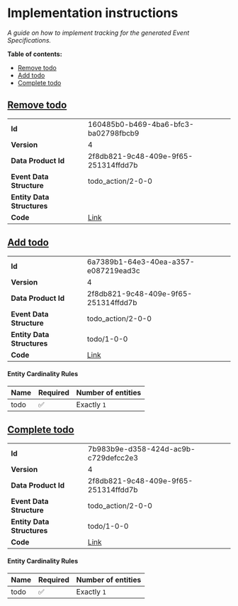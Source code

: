 
# Implementation instructions

_A guide on how to implement tracking for the generated Event Specifications._

**Table of contents:**
- [Remove todo](#remove-todo)
- [Add todo](#add-todo)
- [Complete todo](#complete-todo)


## [Remove todo](https://console.snowplowanalytics.com/b12539df-a711-42bd-bdfa-175308c55fd5/data-products/2f8db821-9c48-409e-9f65-251314ffdd7b/event-specifications/160485b0-b469-4ba6-bfc3-ba02798fbcb9)

|       |  |
| ----------- | ----------- |  
| **Id** | 160485b0-b469-4ba6-bfc3-ba02798fbcb9 |
| **Version** | 4 |
| **Data Product Id** | 2f8db821-9c48-409e-9f65-251314ffdd7b | 
| **Event Data Structure** | todo_action/2-0-0 |
| **Entity Data Structures** |  |
| **Code** | [Link](./snowplow.ts#L104) |






## [Add todo](https://console.snowplowanalytics.com/b12539df-a711-42bd-bdfa-175308c55fd5/data-products/2f8db821-9c48-409e-9f65-251314ffdd7b/event-specifications/6a7389b1-64e3-40ea-a357-e087219ead3c)

|       |  |
| ----------- | ----------- |  
| **Id** | 6a7389b1-64e3-40ea-a357-e087219ead3c |
| **Version** | 4 |
| **Data Product Id** | 2f8db821-9c48-409e-9f65-251314ffdd7b | 
| **Event Data Structure** | todo_action/2-0-0 |
| **Entity Data Structures** | todo/1-0-0 |
| **Code** | [Link](./snowplow.ts#L127) |



#### Entity Cardinality Rules
|    Name   | Required  | Number of entities  |
| ----------- | ----------- |  ----------- |
todo | ✅ | Exactly `1`




## [Complete todo](https://console.snowplowanalytics.com/b12539df-a711-42bd-bdfa-175308c55fd5/data-products/2f8db821-9c48-409e-9f65-251314ffdd7b/event-specifications/7b983b9e-d358-424d-ac9b-c729defcc2e3)

|       |  |
| ----------- | ----------- |  
| **Id** | 7b983b9e-d358-424d-ac9b-c729defcc2e3 |
| **Version** | 4 |
| **Data Product Id** | 2f8db821-9c48-409e-9f65-251314ffdd7b | 
| **Event Data Structure** | todo_action/2-0-0 |
| **Entity Data Structures** | todo/1-0-0 |
| **Code** | [Link](./snowplow.ts#L150) |



#### Entity Cardinality Rules
|    Name   | Required  | Number of entities  |
| ----------- | ----------- |  ----------- |
todo | ✅ | Exactly `1`



